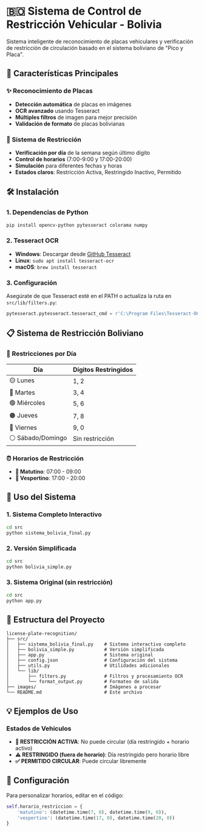 # 🇧🇴 Sistema de Control de Restricción Vehicular - Bolivia

Sistema inteligente de reconocimiento de placas vehiculares y verificación de restricción de circulación basado en el sistema boliviano de "Pico y Placa".

## 🚀 Características Principales

### ✨ Reconocimiento de Placas
- **Detección automática** de placas en imágenes
- **OCR avanzado** usando Tesseract
- **Múltiples filtros** de imagen para mejor precisión
- **Validación de formato** de placas bolivianas

### 📅 Sistema de Restricción
- **Verificación por día** de la semana según último dígito
- **Control de horarios** (7:00-9:00 y 17:00-20:00)
- **Simulación** para diferentes fechas y horas
- **Estados claros**: Restricción Activa, Restringido Inactivo, Permitido



## 🛠️ Instalación

### 1. Dependencias de Python
```bash
pip install opencv-python pytesseract colorama numpy
```

### 2. Tesseract OCR
- **Windows**: Descargar desde [GitHub Tesseract](https://github.com/tesseract-ocr/tesseract)
- **Linux**: `sudo apt install tesseract-ocr`
- **macOS**: `brew install tesseract`

### 3. Configuración
Asegúrate de que Tesseract esté en el PATH o actualiza la ruta en `src/lib/filters.py`:
```python
pytesseract.pytesseract.tesseract_cmd = r'C:\Program Files\Tesseract-OCR\tesseract'
```

## 📋 Sistema de Restricción Boliviano

### 📅 Restricciones por Día
| Día | Dígitos Restringidos |
|-----|---------------------|
| 🟡 Lunes | 1, 2 |
| 🔵 Martes | 3, 4 |
| 🟢 Miércoles | 5, 6 |
| 🟠 Jueves | 7, 8 |
| 🔴 Viernes | 9, 0 |
| ⚪ Sábado/Domingo | Sin restricción |

### ⏰ Horarios de Restricción
- **🌅 Matutino**: 07:00 - 09:00
- **🌆 Vespertino**: 17:00 - 20:00

## 🎯 Uso del Sistema

### 1. Sistema Completo Interactivo
```bash
cd src
python sistema_bolivia_final.py
```

### 2. Versión Simplificada
```bash
cd src
python bolivia_simple.py
```

### 3. Sistema Original (sin restricción)
```bash
cd src
python app.py
```

## 📁 Estructura del Proyecto

```
license-plate-recognition/
├── src/
│   ├── sistema_bolivia_final.py    # Sistema interactivo completo
│   ├── bolivia_simple.py           # Versión simplificada
│   ├── app.py                      # Sistema original
│   ├── config.json                 # Configuración del sistema
│   ├── utils.py                    # Utilidades adicionales
│   └── lib/
│       ├── filters.py              # Filtros y procesamiento OCR
│       └── format_output.py        # Formateo de salida
├── images/                         # Imágenes a procesar
└── README.md                       # Este archivo
```

## 💡 Ejemplos de Uso

### Estados de Vehículos
- **🚫 RESTRICCIÓN ACTIVA**: No puede circular (día restringido + horario activo)
- **⚠️ RESTRINGIDO (fuera de horario)**: Día restringido pero horario libre
- **✅ PERMITIDO CIRCULAR**: Puede circular libremente

## 🔧 Configuración

Para personalizar horarios, editar en el código:
```python
self.horario_restriccion = {
    'matutino': (datetime.time(7, 0), datetime.time(9, 0)),
    'vespertino': (datetime.time(17, 0), datetime.time(20, 0))
}
```
